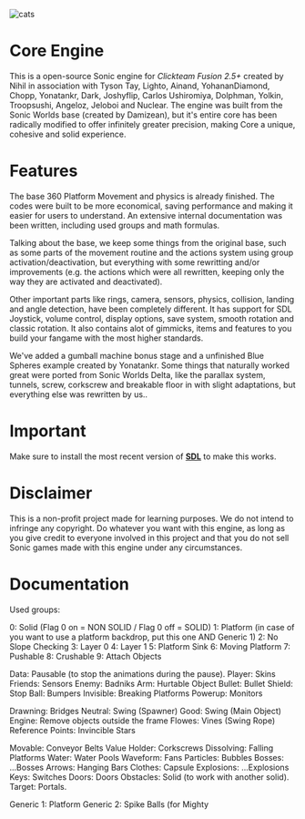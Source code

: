 ![cats](https://user-images.githubusercontent.com/66818008/110716817-a7a4f900-81e6-11eb-9fdf-2d727352bcb1.png)

# Core Engine

This is a open-source Sonic engine for _Clickteam Fusion 2.5+_ created by Nihil in association with Tyson Tay, Lighto, Ainand, YohananDiamond, Chopp, Yonatankr, Dark, Joshyflip, Carlos Ushiromiya, Dolphman, Yolkin, Troopsushi, Angeloz, Jeloboi and Nuclear. The engine was built from the Sonic Worlds base (created by Damizean), but it's entire core has been radically modified to offer infinitely greater precision, making Core a unique, cohesive and solid experience.

# Features

The base 360 Platform Movement and physics is already finished. The codes were built to be more economical, saving performance and making it easier for users to understand. An extensive internal documentation was been written, including used groups and math formulas.

Talking about the base, we keep some things from the original base, such as some parts of the movement routine and the actions system using group activation/deactivation, but everything with some rewritting and/or improvements (e.g. the actions which were all rewritten, keeping only the way they are activated and deactivated).

Other important parts like rings, camera, sensors, physics, collision, landing and angle detection, have been completely different. It has support for SDL Joystick, volume control, display options, save system, smooth rotation and classic rotation. It also contains alot of gimmicks, items and features to you build your fangame with the most higher standards.

We've added a gumball machine bonus stage and a unfinished Blue Spheres example created by Yonatankr. Some things that naturally worked great were ported from Sonic Worlds Delta, like the parallax system, tunnels, screw, corkscrew and breakable floor in with slight adaptations, but everything else was rewritten by us..

# Important

Make sure to install the most recent version of [**SDL**](https://github.com/SortaCore/SDLJoystick/releases) to make this works.

# Disclaimer
This is a non-profit project made for learning purposes. We do not intend to infringe any copyright. Do whatever you want with this engine, as long as you give credit to everyone involved in this project and that you do not sell Sonic games made with this engine under any circumstances.

# Documentation

Used groups:

0: Solid (Flag 0 on = NON SOLID / Flag 0 off = SOLID)
1: Platform (in case of you want to use a platform backdrop, put this one AND Generic 1)
2: No Slope Checking
3: Layer 0
4: Layer 1
5: Platform Sink
6: Moving Platform
7: Pushable
8: Crushable
9: Attach Objects

Data: Pausable (to stop the animations during the pause).
Player: Skins
Friends: Sensors
Enemy: Badniks
Arm: Hurtable Object
Bullet: Bullet
Shield: Stop
Ball: Bumpers
Invisible: Breaking Platforms
Powerup: Monitors

Drawning: Bridges
Neutral: Swing (Spawner)
Good: Swing (Main Object)
Engine: Remove objects outside the frame
Flowes: Vines (Swing Rope)
Reference Points: Invincible Stars

Movable: Conveyor Belts
Value Holder: Corkscrews
Dissolving: Falling Platforms
Water: Water Pools
Waveform: Fans
Particles: Bubbles
Bosses: ...Bosses
Arrows: Hanging Bars
Clothes: Capsule
Explosions: ...Explosions
Keys: Switches
Doors: Doors
Obstacles: Solid (to work with another solid).
Target: Portals.

Generic 1: Platform
Generic 2: Spike Balls (for Mighty
